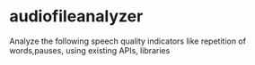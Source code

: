 # audiofileanalyzer
Analyze the following speech quality indicators like repetition of words,pauses, using existing APIs, libraries
